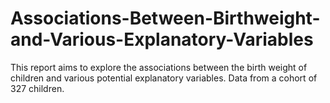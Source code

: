 # Associations-Between-Birthweight-and-Various-Explanatory-Variables
This report aims to explore the associations between the birth weight of children and various potential explanatory variables. Data from a cohort of 327 children.
